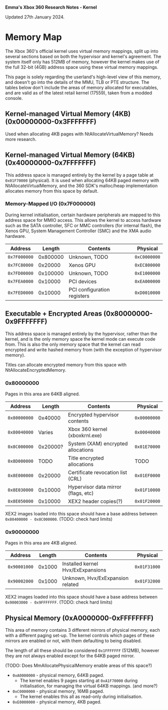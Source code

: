 **Emma's Xbox 360 Research Notes - Kernel**

Updated 27th January 2024.

# Memory Map

The Xbox 360's official kernel uses virtual memory mappings, split up into
several sections based on both the hypervisor and kernel's agreement. The
system itself only has 512MB of memory, however the kernel makes use of the
full 32-bit (4GB) address space using these virtual memory mappings.

This page is solely regarding the userland's high-level view of this memory,
and doesn't go into the details of the MMU, TLB or PTE structure.
The tables below don't include the areas of memory allocated for executables,
and are valid as of the latest retail kernel (17559), taken from a modded
console. 

## Kernel-managed Virtual Memory (4KB) (0x00000000-0x3FFFFFFF)

Used when allocating 4KB pages with NtAllocateVirtualMemory? Needs more research.

## Kernel-managed Virtual Memory (64KB) (0x40000000-0x7FFFFFFF)

This address space is managed entirely by the kernel by a page table at
`0x01F70000` (physical). It is used when allocating 64KB paged memory with
NtAllocateVirtualMemory, and the 360 SDK's malloc/heap implementation allocates
memory from this space by default.

### Memory-Mapped I/O (0x7F000000)

During kernel initialisation, certain hardware peripherals are mapped to this
address space for MMIO access. This allows the kernel to access hardware such as
the SATA controller, SFC or MMC controllers (for internal flash), the Xenos GPU,
System Management Controller (SMC) and the XMA audio hardware.

| Address      | Length   | Contents                            | Physical     |
| ------------ | -------- | ----------------------------------- | ------------ |
| `0x7F000000` | 0x800000 | Unknown, TODO                       | `0xC0000000` |
| `0x7FC80000` | 0x20000  | Xenos GPU                           | `0xEC800000` |
| `0x7FD00000` | 0x100000 | Unknown, TODO                       | `0xE1000000` |
| `0x7FEA0000` | 0x10000  | PCI devices                         | `0xEA000000` |
| `0x7FED0000` | 0x10000  | PCI configuration registers         | `0xD0010000` |

## Executable + Encrypted Areas (0x80000000-0x9FFFFFFF)

This address space is managed entirely by the hypervisor, rather than the
kernel, and is the only memory space the kernel mode can execute code from.
This is also the only memory space that the kernel can read encrypted and write
hashed memory from (with the exception of hypervisor memory).

Titles can allocate encrypted memory from this space with
NtAllocateEncryptedMemory.

### 0x80000000

Pages in this area are 64KB aligned.

| Address      | Length   | Contents                            | Physical     |
| ------------ | -------- | ----------------------------------- | ------------ |
| `0x80000000` | 0x40000  | Encrypted hypervisor contents       | `0x00000000` |
| `0x80040000` | Varies   | Xbox 360 kernel (xboxkrnl.exe)      | `0x00040000` |
| `0x8C000000` | 0x20000? | System (XAM) encrypted allocations  | `0x01E70000` |
| `0x8D000000` | TODO     | Title encrypted allocations         | TODO         |
| `0x8E000000` | 0x20000  | Certificate revocation list (CRL)   | `0x01EF0000` |
| `0x8E030000` | 0x10000  | Hypervisor data mirror (flags, etc) | `0x01F10000` |
| `0x8E050000` | 0x10000  | XEX2 header copies(?)               | `0x01F20000` |

XEX2 images loaded into this space should have a base address between
`0x80400000 - 0x8C000000`. (TODO: check hard limits)

### 0x90000000

Pages in this area are 4KB aligned.

| Address      | Length   | Contents                            | Physical     |
| ------------ | -------- | ----------------------------------- | ------------ |
| `0x90001000` | 0x1000   | Installed kernel Hvx/ExExpansions   | `0x01F31000` |
| `0x90002000` | 0x1000   | Unknown, Hvx/ExExpansion related    | `0x01F32000` |

XEX2 images loaded into this space should have a base address between
`0x90003000 - 0x9FFFFFFF`. (TODO: check hard limits)

## Physical Memory (0xA0000000-0xFFFFFFFF)

This area of memory contains 3 different mirrors of physical memory, each with
a different paging set-up. The kernel controls which pages of these mirrors are
enabled or not, with them defaulting to being disabled.

The length of all these should be considered `0x1FFFFFFF` (512MB), however they
are not always enabled except for the 64KB paged mirror.

(TODO: Does MmAllocatePhysicalMemory enable areas of this space?)

* `0xA0000000` - physical memory, 64KB paged.
    * The kernel enables 9 pages starting at `0xA1F70000` during initialisation,
      for managing the virtual 64KB mappings. (and more?)
* `0xC0000000` - physical memory, 16MB paged.
    * The kernel enables this all as read-only during initialisation.
* `0xE0000000` - physical memory, 4KB paged.
